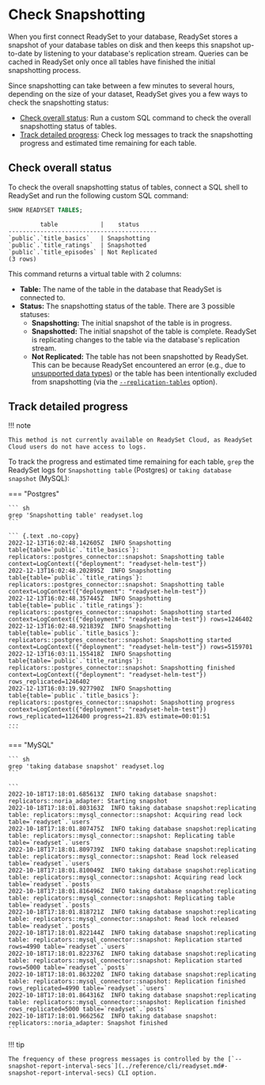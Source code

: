 # Check Snapshotting

When you first connect ReadySet to your database, ReadySet stores a snapshot of your database tables on disk and then keeps this snapshot up-to-date by listening to your database's replication stream. Queries can be cached in ReadySet only once all tables have finished the initial snapshotting process.

Since snapshotting can take between a few minutes to several hours, depending on the size of your dataset, ReadySet gives you a few ways to check the snapshotting status:

- [Check overall status](#use-a-sql-command): Run a custom SQL command to check the overall snapshotting status of tables.
- [Track detailed progress](#check-log-messages): Check log messages to track the snapshotting progress and estimated time remaining for each table.

## Check overall status

To check the overall snapshotting status of tables, connect a SQL shell to ReadySet and run the following custom SQL command:

``` sql
SHOW READYSET TABLES;
```

``` {.text .no-copy}
         table            |    status
------------------------------------------
`public`.`title_basics`   | Snapshotting
`public`.`title_ratings`  | Snapshotted
`public`.`title_episodes` | Not Replicated
(3 rows)
```

This command returns a virtual table with 2 columns:

- **Table:** The name of the table in the database that ReadySet is connected to.
- **Status:** The snapshotting status of the table. There are 3 possible statuses:
    - **Snapshotting:** The initial snapshot of the table is in progress.
    - **Snapshotted:** The initial snapshot of the table is complete. ReadySet is replicating changes to the table via the database's replication stream.
    - **Not Replicated:** The table has not been snapshotted by ReadySet. This can be because ReadySet encountered an error (e.g., due to [unsupported data types](../reference/sql-support.md#data-types)) or the table has been intentionally excluded from snapshotting (via the [`--replication-tables`](../reference/cli/readyset.md#-replication-tables) option).

## Track detailed progress

!!! note

    This method is not currently available on ReadySet Cloud, as ReadySet Cloud users do not have access to logs.

To track the progress and estimated time remaining for each table, `grep` the ReadySet logs for `Snapshotting table` (Postgres) or `taking database snapshot` (MySQL):

=== "Postgres"

    ``` sh
    grep 'Snapshotting table' readyset.log
    ```

    ``` {.text .no-copy}
    2022-12-13T16:02:48.142605Z  INFO Snapshotting table{table=`public`.`title_basics`}: replicators::postgres_connector::snapshot: Snapshotting table context=LogContext({"deployment": "readyset-helm-test"})
    2022-12-13T16:02:48.202895Z  INFO Snapshotting table{table=`public`.`title_ratings`}: replicators::postgres_connector::snapshot: Snapshotting table context=LogContext({"deployment": "readyset-helm-test"})
    2022-12-13T16:02:48.357445Z  INFO Snapshotting table{table=`public`.`title_ratings`}: replicators::postgres_connector::snapshot: Snapshotting started context=LogContext({"deployment": "readyset-helm-test"}) rows=1246402
    2022-12-13T16:02:48.921839Z  INFO Snapshotting table{table=`public`.`title_basics`}: replicators::postgres_connector::snapshot: Snapshotting started context=LogContext({"deployment": "readyset-helm-test"}) rows=5159701
    2022-12-13T16:03:11.155418Z  INFO Snapshotting table{table=`public`.`title_ratings`}: replicators::postgres_connector::snapshot: Snapshotting finished context=LogContext({"deployment": "readyset-helm-test"}) rows_replicated=1246402
    2022-12-13T16:03:19.927790Z  INFO Snapshotting table{table=`public`.`title_basics`}: replicators::postgres_connector::snapshot: Snapshotting progress context=LogContext({"deployment": "readyset-helm-test"}) rows_replicated=1126400 progress=21.83% estimate=00:01:51
    ...
    ```

=== "MySQL"

    ``` sh
    grep 'taking database snapshot' readyset.log
    ```

    ```
    2022-10-18T17:18:01.685613Z  INFO taking database snapshot: replicators::noria_adapter: Starting snapshot
    2022-10-18T17:18:01.803163Z  INFO taking database snapshot:replicating table: replicators::mysql_connector::snapshot: Acquiring read lock table=`readyset`.`users`
    2022-10-18T17:18:01.807475Z  INFO taking database snapshot:replicating table: replicators::mysql_connector::snapshot: Replicating table table=`readyset`.`users`
    2022-10-18T17:18:01.809739Z  INFO taking database snapshot:replicating table: replicators::mysql_connector::snapshot: Read lock released table=`readyset`.`users`
    2022-10-18T17:18:01.810049Z  INFO taking database snapshot:replicating table: replicators::mysql_connector::snapshot: Acquiring read lock table=`readyset`.`posts`
    2022-10-18T17:18:01.816496Z  INFO taking database snapshot:replicating table: replicators::mysql_connector::snapshot: Replicating table table=`readyset`.`posts`
    2022-10-18T17:18:01.818721Z  INFO taking database snapshot:replicating table: replicators::mysql_connector::snapshot: Read lock released table=`readyset`.`posts`
    2022-10-18T17:18:01.822144Z  INFO taking database snapshot:replicating table: replicators::mysql_connector::snapshot: Replication started rows=4990 table=`readyset`.`users`
    2022-10-18T17:18:01.822376Z  INFO taking database snapshot:replicating table: replicators::mysql_connector::snapshot: Replication started rows=5000 table=`readyset`.`posts`
    2022-10-18T17:18:01.863220Z  INFO taking database snapshot:replicating table: replicators::mysql_connector::snapshot: Replication finished rows_replicated=4990 table=`readyset`.`users`
    2022-10-18T17:18:01.864316Z  INFO taking database snapshot:replicating table: replicators::mysql_connector::snapshot: Replication finished rows_replicated=5000 table=`readyset`.`posts`
    2022-10-18T17:18:01.966256Z  INFO taking database snapshot: replicators::noria_adapter: Snapshot finished
    ```

!!! tip

    The frequency of these progress messages is controlled by the [`--snapshot-report-interval-secs`](../reference/cli/readyset.md#-snapshot-report-interval-secs) CLI option.
